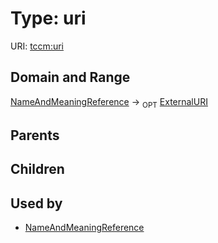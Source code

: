 
# Type: uri




URI: [tccm:uri](https://hotecosystem.org/tccmuri)


## Domain and Range

[NameAndMeaningReference](NameAndMeaningReference.md) ->  <sub>OPT</sub> [ExternalURI](types/ExternalURI.md)

## Parents


## Children


## Used by

 * [NameAndMeaningReference](NameAndMeaningReference.md)
